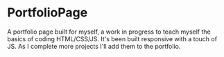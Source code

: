 # PortfolioPage
A portfolio page built for myself, a work in progress to teach myself the basics of coding HTML/CSS/JS. It's been built responsive with a touch of JS. As I complete more projects I'll add them to the portfolio. 
